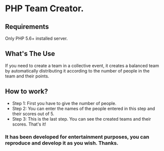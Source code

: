 # PHP Team Creator.

## Requirements
Only PHP 5.6+ installed server.

## What's The Use
If you need to create a team in a collective event, it creates a balanced team by automatically distributing it according to the number of people in the team and their points.


## How to work?
- Step 1: First you have to give the number of people.
- Step 2: You can enter the names of the people entered in this step and their scores out of 5.
- Step 3: This is the last step. You can see the created teams and their scores. That's it!

### It has been developed for entertainment purposes, you can reproduce and develop it as you wish. Thanks.
